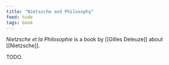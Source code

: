 ```yaml
---
title: "Nietszche and Philosophy"
feed: hide
tags: book
---
```


_Nietzsche et la Philosophie_ is a book by [[Gilles Deleuze]] about [[Nietzsche]].  

TODO.